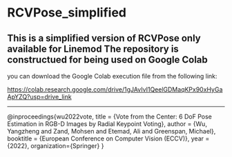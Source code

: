 # RCVPose_simplified
This is a simplified version of RCVPose only available for Linemod
The repository is constructued for being used on Google Colab
------------------------------
you can download the Google Colab execution file from the following link:

https://colab.research.google.com/drive/1gJAvIvI1QeelGDMaqKPx90xHyGaApYZQ?usp=drive_link

------------------------------
@inproceedings{wu2022vote,
      title = {Vote from the Center: 6 DoF Pose Estimation in RGB-D Images by Radial Keypoint Voting},
      author = {Wu, Yangzheng and Zand, Mohsen and Etemad, Ali and Greenspan, Michael},
      booktitle = {European Conference on Computer Vision (ECCV)},
      year = {2022},
      organization={Springer}
  }
